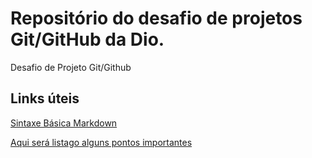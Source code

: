 # Repositório do desafio de projetos Git/GitHub da Dio.
Desafio de Projeto Git/Github

## Links úteis
[Sintaxe Básica Markdown]()

[Aqui será listago alguns pontos importantes]()